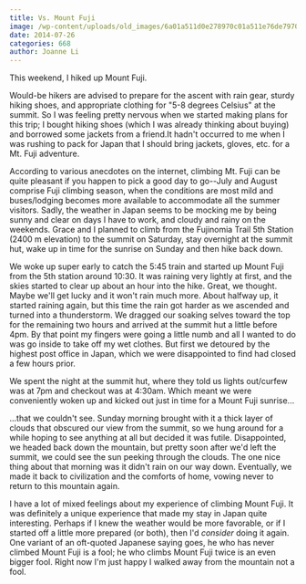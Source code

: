```yaml
---
title: Vs. Mount Fuji
image: /wp-content/uploads/old_images/6a01a511d0e278970c01a511e76de7970c-pi.jpg
date: 2014-07-26
categories: 668
author: Joanne Li
---
```



This weekend, I hiked up Mount Fuji.

Would-be hikers are advised to prepare for the ascent with rain gear, sturdy hiking shoes, and appropriate clothing for "5-8 degrees Celsius" at the summit. So I was feeling pretty nervous when we started making plans for this trip; I bought hiking shoes (which I was already thinking about buying) and borrowed some jackets from a friend.It hadn't occurred to me when I was rushing to pack for Japan that I should bring jackets, gloves, etc. for a Mt. Fuji adventure.

According to various anecdotes on the internet, climbing Mt. Fuji can be quite pleasant if you happen to pick a good day to go--July and August comprise Fuji climbing season, when the conditions are most mild and buses/lodging becomes more available to accommodate all the summer visitors. Sadly, the weather in Japan seems to be mocking me by being sunny and clear on days I have to work, and cloudy and rainy on the weekends. Grace and I planned to climb from the Fujinomia Trail 5th Station (2400 m elevation) to the summit on Saturday, stay overnight at the summit hut, wake up in time for the sunrise on Sunday and then hike back down.

We woke up super early to catch the 5:45 train and started up Mount Fuji from the 5th station around 10:30. It was raining very lightly at first, and the skies started to clear up about an hour into the hike. Great, we thought. Maybe we'll get lucky and it won't rain much more. About halfway up, it started raining again, but this time the rain got harder as we ascended and turned into a thunderstorm. We dragged our soaking selves toward the top for the remaining two hours and arrived at the summit hut a little before 4pm. By that point my fingers were going a little numb and all I wanted to do was go inside to take off my wet clothes. But first we detoured by the highest post office in Japan, which we were disappointed to find had closed a few hours prior.

We spent the night at the summit hut, where they told us lights out/curfew was at 7pm and checkout was at 4:30am. Which meant we were conveniently woken up and kicked out just in time for a Mount Fuji sunrise...

...that we couldn't see. Sunday morning brought with it a thick layer of clouds that obscured our view from the summit, so we hung around for a while hoping to see anything at all but decided it was futile. Disappointed, we headed back down the mountain, but pretty soon after we'd left the summit, we could see the sun peeking through the clouds. The one nice thing about that morning was it didn't rain on our way down. Eventually, we made it back to civilization and the comforts of home, vowing never to return to this mountain again.

I have a lot of mixed feelings about my experience of climbing Mount Fuji. It was definitely a unique experience that made my stay in Japan quite interesting. Perhaps if I knew the weather would be more favorable, or if I started off a little more prepared (or both), then I'd *consider* doing it again. One variant of an oft-quoted Japanese saying goes, he who has never climbed Mount Fuji is a fool; he who climbs Mount Fuji twice is an even bigger fool. Right now I'm just happy I walked away from the mountain not a fool.

